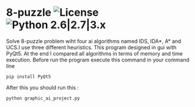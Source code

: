# 8-puzzle ![License](https://img.shields.io/badge/license-GPLv2-green.svg) ![Python 2.6|2.7|3.x](https://img.shields.io/badge/python-3.x-blue.svg)
Solve 8-puzzle problem wiht four ai algorithms named IDS, IDA*, A* and UCS.I use three different heuristics.
This program designed in gui with PyQt5. At the end I compared all algorithms in terms of memory and time execution.
Before run the program execute this command in your command line 
```
pip install PyQt5
```
After this you should run this : 

```
python graphic_ai_project.py

```
